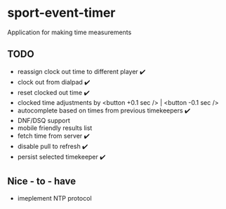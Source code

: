 # sport-event-timer

Application for making time measurements

## TODO

-   reassign clock out time to different player :heavy_check_mark:
-   clock out from dialpad :heavy_check_mark:
-   reset clocked out time :heavy_check_mark:
-   clocked time adjustments by <button +0.1 sec /> | <button -0.1 sec />
-   autocomplete based on times from previous timekeepers :heavy_check_mark:
-   DNF/DSQ support
-   mobile friendly results list
-   fetch time from server :heavy_check_mark:
-   disable pull to refresh :heavy_check_mark:
-   persist selected timekeeper :heavy_check_mark:

## Nice - to - have

-   imeplement NTP protocol
